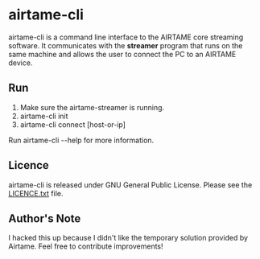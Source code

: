 # airtame-cli

airtame-cli is a command line interface to the AIRTAME core streaming software. It communicates with the **streamer** program that runs on the same machine and allows the user to connect the PC to an AIRTAME device.

## Run
1. Make sure the airtame-streamer is running.
2. airtame-cli init
3. airtame-cli connect [host-or-ip]

Run airtame-cli --help for more information.

## Licence
airtame-cli is released under GNU General Public License. Please see the [LICENCE.txt](LICENCE.txt) file.

## Author's Note
I hacked this up because I didn't like the temporary solution provided by Airtame. Feel free to contribute improvements!
